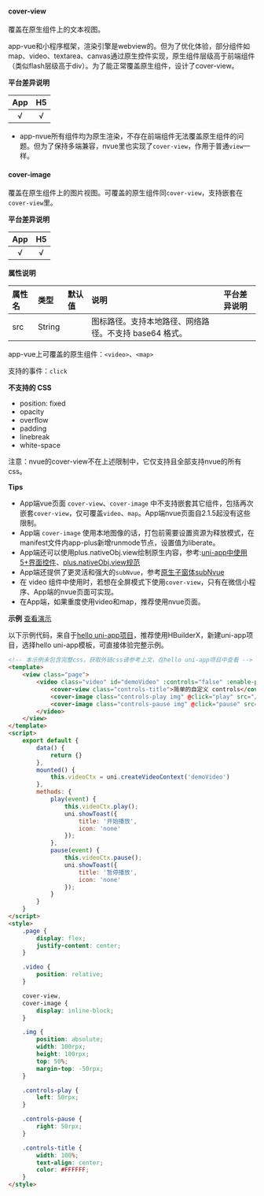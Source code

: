 #### cover-view
覆盖在原生组件上的文本视图。

app-vue和小程序框架，渲染引擎是webview的。但为了优化体验，部分组件如map、video、textarea、canvas通过原生控件实现，原生组件层级高于前端组件（类似flash层级高于div）。为了能正常覆盖原生组件，设计了cover-view。


**平台差异说明**

|App|H5|
|:-:|:-:|
|√|√|

* app-nvue所有组件均为原生渲染，不存在前端组件无法覆盖原生组件的问题。但为了保持多端兼容，nvue里也实现了`cover-view`，作用于普通`view`一样。



#### cover-image
覆盖在原生组件上的图片视图。可覆盖的原生组件同`cover-view`，支持嵌套在`cover-view`里。

**平台差异说明**

|App|H5|
|:-:|:-:|
|√|√|

**属性说明**

|属性名|类型|默认值|说明|平台差异说明|
|:-|:-|:-|:-|:-|
|src|String||图标路径。支持本地路径、网络路径。不支持 base64 格式。||


app-vue上可覆盖的原生组件：`<video>`、`<map>`

支持的事件：`click`

**不支持的 CSS**

- position: fixed
- opacity
- overflow
- padding
- linebreak
- white-space

注意：nvue的cover-view不在上述限制中，它仅支持且全部支持nvue的所有css。

**Tips**

- App端vue页面 `cover-view`、`cover-image` 中不支持嵌套其它组件，包括再次嵌套`cover-view`，仅可覆盖`video`、`map`。App端nvue页面自2.1.5起没有这些限制。
- App端 `cover-image` 使用本地图像的话，打包前需要设置资源为释放模式，在manifest文件内app-plus新增runmode节点，设置值为liberate。
- App端还可以使用plus.nativeObj.view绘制原生内容，参考:[uni-app中使用5+界面控件](https://ask.dcloud.net.cn/article/35036)、[plus.nativeObj.view规范](https://www.html5plus.org/doc/zh_cn/nativeobj.html#plus.nativeObj.View)
- App端还提供了更灵活和强大的`subNvue`，参考[原生子窗体subNvue](/api/window/subNVues)
- 在 video 组件中使用时，若想在全屏模式下使用`cover-view`，只有在微信小程序、App端的nvue页面可实现。
- 在App端，如果重度使用video和map，推荐使用nvue页面。


**示例** [查看演示](https://hellouniapp.dcloud.net.cn/pages/component/cover-view/cover-view)

以下示例代码，来自于[hello uni-app项目](https://github.com/dcloudio/hello-uniapp)，推荐使用HBuilderX，新建uni-app项目，选择hello uni-app模板，可直接体验完整示例。
```html
<!-- 本示例未包含完整css，获取外链css请参考上文，在hello uni-app项目中查看 -->
<template>
	<view class="page">
		<video class="video" id="demoVideo" :controls="false" :enable-progress-gesture="false" :show-center-play-btn="true" src="https://img.cdn.aliyun.dcloud.net.cn/guide/uniapp/%E7%AC%AC1%E8%AE%B2%EF%BC%88uni-app%E4%BA%A7%E5%93%81%E4%BB%8B%E7%BB%8D%EF%BC%89-%20DCloud%E5%AE%98%E6%96%B9%E8%A7%86%E9%A2%91%E6%95%99%E7%A8%8B@20181126-lite.m4v">
			<cover-view class="controls-title">简单的自定义 controls</cover-view>
			<cover-image class="controls-play img" @click="play" src="/static/play.png"></cover-image>
			<cover-image class="controls-pause img" @click="pause" src="/static/pause.png"></cover-image>
		</video>
	</view>
</template>
<script>
	export default {
		data() {
			return {}
		},
		mounted() {
			this.videoCtx = uni.createVideoContext('demoVideo')
		},
		methods: {
			play(event) {
				this.videoCtx.play();
				uni.showToast({
					title: '开始播放',
					icon: 'none'
				});
			},
			pause(event) {
				this.videoCtx.pause();
				uni.showToast({
					title: '暂停播放',
					icon: 'none'
				});
			}
		}
	}
</script>
<style>
	.page {
		display: flex;
		justify-content: center;
	}

	.video {
		position: relative;
	}

	cover-view,
	cover-image {
		display: inline-block;
	}

	.img {
		position: absolute;
		width: 100rpx;
		height: 100rpx;
		top: 50%;
		margin-top: -50rpx;
	}

	.controls-play {
		left: 50rpx;
	}

	.controls-pause {
		right: 50rpx;
	}

	.controls-title {
		width: 100%;
		text-align: center;
		color: #FFFFFF;
	}
</style>
```

